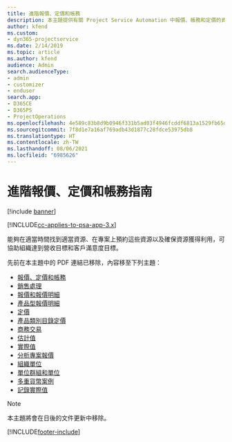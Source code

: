 ```yaml
---
title: 進階報價、定價和帳務
description: 本主題提供有關 Project Service Automation 中報價、帳務和定價的資訊。
author: kfend
ms.custom:
- dyn365-projectservice
ms.date: 2/14/2019
ms.topic: article
ms.author: kfend
audience: Admin
search.audienceType:
- admin
- customizer
- enduser
search.app:
- D365CE
- D365PS
- ProjectOperations
ms.openlocfilehash: 4e589c83b8d9b0946f331b5ad03f4946fcddf6813a1529fb65d9b86f8ebf3a07
ms.sourcegitcommit: 7f8d1e7a16af769adb43d1877c28fdce53975db8
ms.translationtype: HT
ms.contentlocale: zh-TW
ms.lasthandoff: 08/06/2021
ms.locfileid: "6985626"
---
```

# <a name="advanced-quoting-pricing-and-billing-guide"></a>進階報價、定價和帳務指南

[!include [banner](../../includes/psa-now-project-operations.md)]

[!INCLUDE[cc-applies-to-psa-app-3.x](../../includes/cc-applies-to-psa-app-3x.md)]

能夠在適當時間找到適當資源、在專案上預約這些資源以及確保資源獲得利用，可協助組織達到營收目標和客戶滿意度目標。 

先前在本主題中的 PDF 連結已移除，內容移至下列主題：

- [報價、定價和帳務](../quote-bill-price.md)
- [銷售處理](../basic-sales-process.md)
- [報價和報價明細](../basic-quote-lines.md)
- [產品型報價明細](../product-based-quote-lines.md)
- [定價](../basic-pricing.md)
- [產品類別目錄定價](../product-catalog-pricing.md)
- [商務交易](../basic-business-transactions.md)
- [估計值](../estimates.md)
- [實際值](../actuals.md)
- [分析專案報價](../basic-analyzing-quotes.md)
- [組織單位](../advanced-organizational.md)
- [單位群組和單位](../advanced-units.md)
- [多重貨幣案例](../advanced-currency.md)
- [記錄實際值](../advanced-actuals.md)

> [!NOTE]
> 本主題將會在日後的文件更新中移除。 


[!INCLUDE[footer-include](../../includes/footer-banner.md)]